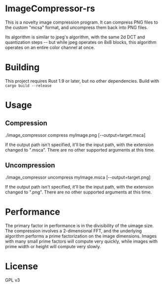 # ImageCompressor-rs

This is a novelty image compression program. It can compress PNG files to the custom "mcsa" format, and uncompress them back into PNG files.

Its algorithm is similar to jpeg's algorithm, with the same 2d DCT and quantization steps -- but while jpeg operates on 8x8 blocks, this algorithm operates on an entire color channel at once.

# Building
This project requires Rust 1.9 or later, but no other dependencies. Build with `cargo build --release`

# Usage
## Compression
./image_compressor compress myImage.png [--output=target.msca]

If the output path isn't specified, it'll be the input path, with the extension changed to ".msca". There are no other supported arguments at this time.

## Uncompression
./image_compressor uncompress myImage.msca [--output=target.png]

If the output path isn't specified, it'll be the input path, with the extension changed to ".png". There are no other supported arguments at this time.


# Performance
The primary factor in performance is in the divisibility of the uimage size. The compression involves a 2-dimensional FFT, and the underlying algorithm performs a prime factorization on the image dimensions. Images with many small prime factors will compute very quickly, while images with prime width or height will compute very slowly.

# License
GPL v3
